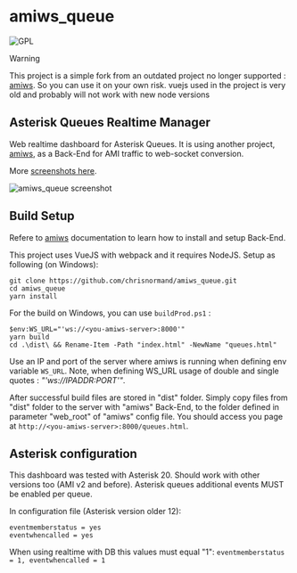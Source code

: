 # amiws_queue
![GPL](https://img.shields.io/badge/license-GPL_3-green.svg "License")

>[!WARNING]
>This project is a simple fork from an outdated project no longer supported : [amiws](https://github.com/staskobzar/amiws). 
So you can use it on your own risk.
>vuejs used in the project is very old and probably will not work with new node versions

 ## Asterisk Queues Realtime Manager

Web realtime dashboard for Asterisk Queues. It is using another project, [amiws](https://github.com/staskobzar/amiws), as a Back-End for AMI traffic to web-socket conversion. 

More [screenshots here](https://staskobzar.blogspot.ca/2017/12/asterisk-queues-realtime-dashboard-with.html).

![amiws_queue screenshot](/screenshot.png)

## Build Setup

Refere to [amiws](https://github.com/staskobzar/amiws) documentation to learn how to install and setup Back-End.

This project uses VueJS with webpack and it requires NodeJS. Setup as following (on Windows):
```
git clone https://github.com/chrisnormand/amiws_queue.git
cd amiws_queue
yarn install
```

For the build on Windows, you can use `buildProd.ps1` :

```
$env:WS_URL="'ws://<you-amiws-server>:8000'"
yarn build
cd .\dist\ && Rename-Item -Path "index.html" -NewName "queues.html"
```

Use an IP and port of the server where amiws is running when defining env variable ```WS_URL```.
Note, when defining WS_URL usage of double and single quotes : _"'ws://IPADDR:PORT'"_.

After successful build files are stored in "dist" folder. Simply copy files from "dist" folder to the server with "amiws" Back-End, to the folder defined in parameter "web_root" of "amiws" config file.
You should access you page at `http://<you-amiws-server>:8000/queues.html`.

## Asterisk configuration

This dashboard was tested with Asterisk 20. Should work with other versions too (AMI v2 and before).
Asterisk queues additional events MUST be enabled per queue.

In configuration file (Asterisk version older 12):
```
eventmemberstatus = yes
eventwhencalled = yes
```

When using realtime with DB this values must equal "1": ``` eventmemberstatus = 1, eventwhencalled = 1 ```

